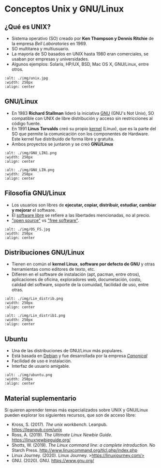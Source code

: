 # Conceptos Unix y GNU/Linux

<div id="seccion1_1_1"/>

## ¿Qué es UNIX?
* Sistema operativo (SO) creado por **Ken Thompson y Dennis Ritchie** de la empresa *Bell Laboratories* en 1969.
* SO multitarea y multiusuario.
* La mayoría de SO basados en UNIX hasta 1980 eran comerciales, se usaban por empresas y universidades. 
* Algunos ejemplos: Solaris, HP/UX, BSD, Mac OS X, GNU/Linux, entre otros.

```{image} ./img/unix.jpg
:alt: ./img/unix.jpg
:width: 250px
:align: center
```

<div id="seccion1_1_2"/>

## GNU/Linux
* En 1983 **Richard Stallman** lideró la iniciativa [GNU](https://www.gnu.org/) (GNU's Not Unix), SO compatible con UNIX de libre distribución y acceso sin restricciones al código fuente.
* En 1991 **Linus Torvalds** creó su propio [kernel](https://linuxjourney.com/lesson/kernel-overview) (Linux), que es la parte del SO que permite la comunicación con los componentes de Hardware. Este kernel fue distribuido de forma libre y gratuita.
* Ambos proyectos se juntaron y se creó **GNU/Linux**

```{image} ./img/GNU_LIN1.png
:alt: ./img/GNU_LIN1.png
:width: 250px
:align: center
```
```{image} ./img/GNU_LIN.png
:alt: ./img/GNU_LIN.png
:width: 250px
:align: center
```

<div id="seccion1_1_2_1"/>

## Filosofía GNU/Linux
* Los usuarios son libres de **ejecutar, copiar, distribuir, estudiar, cambiar y mejorar** el software.
* El [software libre](https://www.gnu.org/philosophy/free-sw.html) se refiere a las libertades mencionadas, no al precio.
* ["open source"](https://opensource.org/) vs ["free software"](https://www.gnu.org/philosophy/free-sw.html).

```{image} ./img/OS_FS.jpg
:alt: ./img/OS_FS.jpg
:width: 250px
:align: center
```

<div id="seccion1_1_2_2"/>

## Distribuciones GNU/Linux
* Tienen en común el **kernel Linux**, **software por defecto de GNU** y otras herramientas como editores de texto, etc.
* Difieren en el software de instalación (apt, pacman, entre otros), aplicaciones de oficina, exploradores web, documetación, costo, calidad del software, soporte de la comuidad, facilidad de uso, entre otras. 

```{image} ./img/Lin_distrib.png
:alt: ./img/Lin_distrib.png
:width: 250px
:align: center
```
```{image} ./img/Lin_distrib1.png
:alt: ./img/Lin_distrib1.png
:width: 250px
:align: center
```

<div id="seccion1_1_2_3"/>

## Ubuntu
* Una de las distribuciones de GNU/Linux más populares.
* Está basada en [Debian](https://www.debian.org/) y fue desarrollada por la empresa [*Canonical*](https://canonical.com/)
* Facilidad de uso e instalación. 
* Interfaz de usuario amigable. 

```{image} ./img/ubuntu.png
:alt: ./img/ubuntu.png
:width: 250px
:align: center
```
<div id="seccion1_1_3"/>

## Material suplementario
Si quieren aprender temas más especializados sobre UNIX y GNU/Linux pueden explorar los siguientes recursos, que son de acceso libre: 

* Kross, S. (2017). *The unix workbench*. Leanpub. <https://leanpub.com/unix>
* Ross, A. (2019). *The Ultimate Linux Newbie Guide*. <https://linuxnewbieguide.org/>
* Shotts, W. (2019). *The Linux command line: a complete introduction*. No Starch Press. <http://www.linuxcommand.org/tlcl.php/index.php>
* Linux Journey. (2020). Linux Journey. >https://linuxjourney.com/>
* GNU. (2020). GNU. <https://www.gnu.org/>